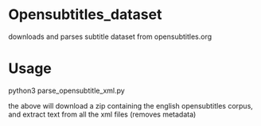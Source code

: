 # Opensubtitles_dataset
downloads and parses subtitle dataset from opensubtitles.org

# Usage
python3 parse_opensubtitle_xml.py

the above will download a zip containing the english opensubtitles corpus, and extract text from all the xml files (removes metadata)
